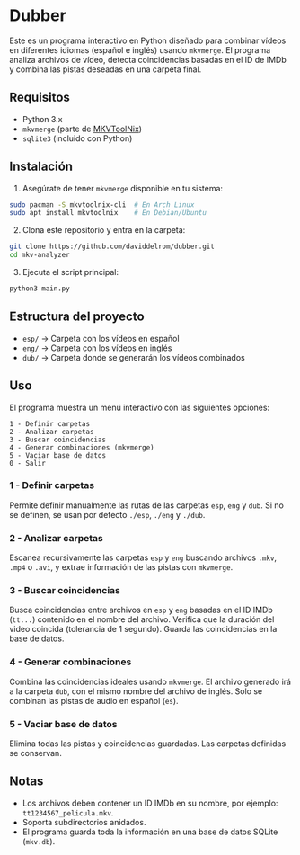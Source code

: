 # Dubber

Este es un programa interactivo en Python diseñado para combinar vídeos en diferentes idiomas (español e inglés) usando `mkvmerge`. El programa analiza archivos de vídeo, detecta coincidencias basadas en el ID de IMDb y combina las pistas deseadas en una carpeta final.

## Requisitos

- Python 3.x
- `mkvmerge` (parte de [MKVToolNix](https://mkvtoolnix.download/))
- `sqlite3` (incluido con Python)

## Instalación

1. Asegúrate de tener `mkvmerge` disponible en tu sistema:

```bash
sudo pacman -S mkvtoolnix-cli  # En Arch Linux
sudo apt install mkvtoolnix    # En Debian/Ubuntu
```

2. Clona este repositorio y entra en la carpeta:

```bash
git clone https://github.com/daviddelrom/dubber.git
cd mkv-analyzer
```

3. Ejecuta el script principal:

```bash
python3 main.py
```

## Estructura del proyecto

- `esp/` → Carpeta con los vídeos en español
- `eng/` → Carpeta con los vídeos en inglés
- `dub/` → Carpeta donde se generarán los vídeos combinados

## Uso

El programa muestra un menú interactivo con las siguientes opciones:

```
1 - Definir carpetas
2 - Analizar carpetas
3 - Buscar coincidencias
4 - Generar combinaciones (mkvmerge)
5 - Vaciar base de datos
0 - Salir
```

### 1 - Definir carpetas

Permite definir manualmente las rutas de las carpetas `esp`, `eng` y `dub`. Si no se definen, se usan por defecto `./esp`, `./eng` y `./dub`.

### 2 - Analizar carpetas

Escanea recursivamente las carpetas `esp` y `eng` buscando archivos `.mkv`, `.mp4` o `.avi`, y extrae información de las pistas con `mkvmerge`.

### 3 - Buscar coincidencias

Busca coincidencias entre archivos en `esp` y `eng` basadas en el ID IMDb (`tt...`) contenido en el nombre del archivo. Verifica que la duración del video coincida (tolerancia de 1 segundo). Guarda las coincidencias en la base de datos.

### 4 - Generar combinaciones

Combina las coincidencias ideales usando `mkvmerge`. El archivo generado irá a la carpeta `dub`, con el mismo nombre del archivo de inglés. Solo se combinan las pistas de audio en español (`es`).

### 5 - Vaciar base de datos

Elimina todas las pistas y coincidencias guardadas. Las carpetas definidas se conservan.

## Notas

- Los archivos deben contener un ID IMDb en su nombre, por ejemplo: `tt1234567_pelicula.mkv`.
- Soporta subdirectorios anidados.
- El programa guarda toda la información en una base de datos SQLite (`mkv.db`).

